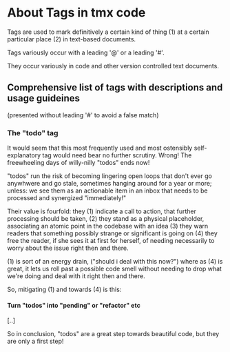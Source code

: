 # About Tags in tmx code


Tags are used to mark definitively a certain kind of thing (1) at a
certain particular place (2) in text-based documents.

Tags variously occur with a leading '@' or a leading '#'.

They occur variously in code and other version controlled text
documents.




## Comprehensive list of tags with descriptions and usage guideines

(presented without leading '#' to avoid a false match)



### The "todo" tag

It would seem that this most frequently used and most ostensibly
self-explanatory tag would need bear no further scrutiny.  Wrong!
The freewheeling days of willy-nilly "todos" ends now!

"todos" run the risk of becoming lingering open loops that don't
ever go anywhwere and go stale, sometimes hanging around for a year
or more; unless: we see them as an actionable item in an inbox
that needs to be processed and synergized "immediately!"

Their value is fourfold: they (1) indicate a call to action, that
further processing should be taken, (2) they stand as a physical
placeholder, associating an atomic point in the codebase with an
idea (3) they warn readers that something possibly strange or
significant is going on (4) they free the reader, if she sees it
at first for herself, of needing necessarily to worry about the
issue right then and there.

(1) is sort of an energy drain, ("should i deal with this now?")
where as (4) is great, it lets us roll past a possible code smell
without needing to drop what we're doing and deal with it right
then and there.

So, mitigating (1) and towards (4) is this: 

#### Turn "todos" into "pending" or "refactor" etc

[..]


So in conclusion, "todos" are a great step towards beautiful code,
but they are only a first step!

